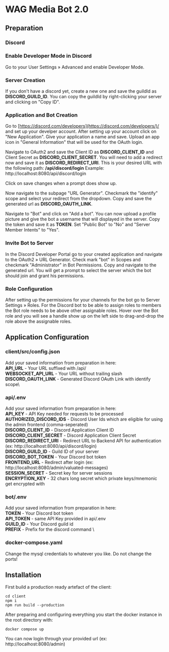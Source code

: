 # WAG Media Bot 2.0

## Preparation

### Discord

### Enable Developer Mode in Discord
Go to your User Settings » Advanced and enable Developer Mode.

### Server Creation

If you don't have a discord yet, create a new one and save the guildId as **DISCORD_GUILD_ID**. You can copy the guildId by right-clicking your server and clicking on "Copy ID".

### Application and Bot Creation

Go to [https://discord.com/developers](https://discord.com/developers/)/ and set up your develper account. After setting up your account click on "New Application". Give your application a name and save. Upload an app icon in "General Information" that will be used for the OAuth login.

Navigate to OAuth2 and save the Client ID as **DISCORD_CLIENT_ID** and Client Secret as **DISCORD_CLIENT_SECRET**. You will need to add a redirect now and save it as **DISCORD_REDIRECT_URI**. This is your desired URL with the following path: **/api/discord/login**
Example: http://localhost:8080/api/discord/login

Click on save changes when a prompt does show up.

Now navigate to the subpage "URL Generator". Checkmark the "identify" scope and select your redirect from the dropdown. Copy and save the generated url as **DISCORD_OAUTH_LINK**.

Navigate to "Bot" and click on "Add a bot". You can now upload a profile picture and give the bot a username that will displayed in the server. Copy the token and save it as **TOKEN**. Set "Public Bot" to "No" and "Server Member Intents" to "Yes".

### Invite Bot to Server

In the Discord Developer Portal go to your created application and navigate to the OAuth2 » URL Generator. Check mark "bot" in Scopes and checkmark "Administrator" in Bot Permissions. Copy and navigate to the generated url. You will get a prompt to select the server which the bot should join and grant his permissions.

### Role Configuration

After setting up the permissions for your channels for the bot go to  Server Settings  »  Roles. For the Discord bot to be able to assign roles to members the Bot role needs to be above other assignable roles. Hover over the Bot role and you will see a handle show up on the left side to drag-and-drop the role above the assignable roles. 

## Application Configuration

### client/src/config.json

Add your saved information from preparation in here:\
**API_URL** -  Your URL suffixed with /api/\
**WEBSOCKET_API_URL** - Your URL without trailing slash\
**DISCORD_OAUTH_LINK** - Generated Discord OAuth Link with identify scope\

### api/.env

Add your saved information from preparation in here:\
**API_KEY** - API Key needed for requests to be processed\
**AUTHORIZED_DISCORD_IDS** - Discord User Ids which are eligible for using the admin frontend (comma-seperated) \
**DISCORD_CLIENT_ID** - Discord Application Client ID\
**DISCORD_CLIENT_SECRET** - Discord Application Client Secret\
**DISCORD_REDIRECT_URI** - Redirect URL to Backend API for authentication (ex: http://localhost:8080/api/discord/login) \
**DISCORD_GUILD_ID** - Guild ID of your server\
**DISCORD_BOT_TOKEN** - Your Discord bot token\
**FRONTEND_URL** - Redirect after login (ex: http://localhost:8080/admin/valuated-messages) \
**SESSION_SECRET** - Secret key for server sessions\
**ENCRYPTION_KEY** - 32 chars long secret which private keys/mnemonic get encrypted with

### bot/.env

Add your saved information from preparation in here:\
**TOKEN** - Your Discord bot token\
**API_TOKEN** - same API Key provided in api/.env\
**GUILD_ID** - Your Discord guild id\
**PREFIX** - Prefix for the discord command \

### docker-compose.yaml
Change the mysql credentials to whatever you like. Do not change the ports!

## Installation

First build a production ready artefact of the client:

    cd client
    npm i
    npm run build --production


After preparing and configuring everything you start the docker instance in the root directory with:

    docker compose up

You can now login through your provided url (ex: http://localhost:8080/admin)